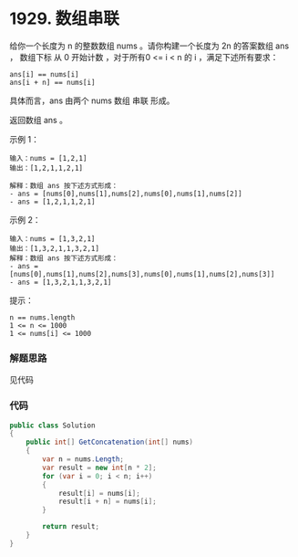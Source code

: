 # 1929. 数组串联
给你一个长度为 n 的整数数组 nums 。请你构建一个长度为 2n 的答案数组 ans ，
数组下标 从 0 开始计数 ，对于所有0 <= i < n 的 i ，满足下述所有要求：
```
ans[i] == nums[i]
ans[i + n] == nums[i]
```
具体而言，ans 由两个 nums 数组 串联 形成。

返回数组 ans 。



示例 1：
```
输入：nums = [1,2,1]
输出：[1,2,1,1,2,1]

解释：数组 ans 按下述方式形成：
- ans = [nums[0],nums[1],nums[2],nums[0],nums[1],nums[2]]
- ans = [1,2,1,1,2,1]
```
示例 2：
```
输入：nums = [1,3,2,1]
输出：[1,3,2,1,1,3,2,1]
解释：数组 ans 按下述方式形成：
- ans = [nums[0],nums[1],nums[2],nums[3],nums[0],nums[1],nums[2],nums[3]]
- ans = [1,3,2,1,1,3,2,1]
```

提示：
```
n == nums.length
1 <= n <= 1000
1 <= nums[i] <= 1000
```

### 解题思路
见代码

### 代码

```csharp
public class Solution
{
    public int[] GetConcatenation(int[] nums)
    {
        var n = nums.Length;
        var result = new int[n * 2];
        for (var i = 0; i < n; i++)
        {
            result[i] = nums[i];
            result[i + n] = nums[i];
        }

        return result;
    }
}

```

